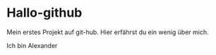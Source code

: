 # Hallo-github

Mein erstes Projekt auf git-hub. Hier erfährst du ein wenig über mich.

Ich bin Alexander 
